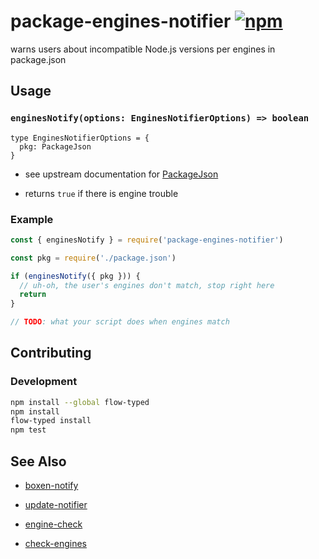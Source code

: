 # package-engines-notifier [![npm](https://img.shields.io/npm/v/package-engines-notifier.svg?maxAge=2592000)](https://www.npmjs.com/package/package-engines-notifier)

warns users about incompatible Node.js versions per engines in package.json


## Usage


### `enginesNotify(options: EnginesNotifierOptions) => boolean`


```flowtype
type EnginesNotifierOptions = {
  pkg: PackageJson
}
```

-   see upstream documentation for [PackageJson](https://docs.npmjs.com/files/package.json)

-   returns `true` if there is engine trouble


### Example

```js
const { enginesNotify } = require('package-engines-notifier')

const pkg = require('./package.json')

if (enginesNotify({ pkg })) {
  // uh-oh, the user's engines don't match, stop right here
  return
}

// TODO: what your script does when engines match
```


## Contributing


### Development

```sh
npm install --global flow-typed
npm install
flow-typed install
npm test
```


## See Also

-   [boxen-notify](https://github.com/jokeyrhyme/boxen-notify.js)

-   [update-notifier](https://github.com/yeoman/update-notifier)

-   [engine-check](https://www.npmjs.com/package/engine-check)

-   [check-engines](https://github.com/kruppel/check-engines)
